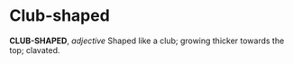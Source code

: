 # Club-shaped

**CLUB-SHAPED**, _adjective_ Shaped like a club; growing thicker towards the top; clavated.